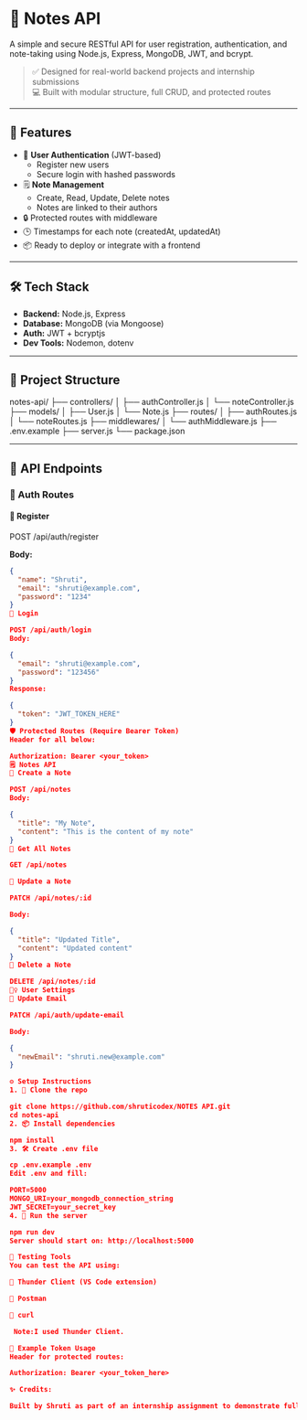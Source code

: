 # 📝 Notes API

A simple and secure RESTful API for user registration, authentication, and note-taking using Node.js, Express, MongoDB, JWT, and bcrypt.

> ✅ Designed for real-world backend projects and internship submissions  
> 💻 Built with modular structure, full CRUD, and protected routes

---

## 🚀 Features

- 🔐 **User Authentication** (JWT-based)
  - Register new users
  - Secure login with hashed passwords
- 🗒️ **Note Management**
  - Create, Read, Update, Delete notes
  - Notes are linked to their authors
- 🔒 Protected routes with middleware
- 🕒 Timestamps for each note (createdAt, updatedAt)
- 📦 Ready to deploy or integrate with a frontend

---

## 🛠️ Tech Stack

- **Backend:** Node.js, Express
- **Database:** MongoDB (via Mongoose)
- **Auth:** JWT + bcryptjs
- **Dev Tools:** Nodemon, dotenv

---

## 📁 Project Structure

notes-api/
├── controllers/
│ ├── authController.js
│ └── noteController.js
├── models/
│ ├── User.js
│ └── Note.js
├── routes/
│ ├── authRoutes.js
│ └── noteRoutes.js
├── middlewares/
│ └── authMiddleware.js
├── .env.example
├── server.js
└── package.json

---

## 🧪 API Endpoints

### 🔐 Auth Routes

#### 📌 Register
POST /api/auth/register

**Body:**
```json
{
  "name": "Shruti",
  "email": "shruti@example.com",
  "password": "1234"
}
📌 Login

POST /api/auth/login
Body:

{
  "email": "shruti@example.com",
  "password": "123456"
}
Response:

{
  "token": "JWT_TOKEN_HERE"
}
🛡️ Protected Routes (Require Bearer Token)
Header for all below:

Authorization: Bearer <your_token>
🗒️ Notes API
📌 Create a Note

POST /api/notes
Body:

{
  "title": "My Note",
  "content": "This is the content of my note"
}
📌 Get All Notes

GET /api/notes

📌 Update a Note

PATCH /api/notes/:id

Body:

{
  "title": "Updated Title",
  "content": "Updated content"
}
📌 Delete a Note

DELETE /api/notes/:id
🧍‍♀️ User Settings
📌 Update Email

PATCH /api/auth/update-email

Body:

{
  "newEmail": "shruti.new@example.com"
}

⚙️ Setup Instructions
1. 📁 Clone the repo

git clone https://github.com/shruticodex/NOTES API.git
cd notes-api
2. 📦 Install dependencies

npm install
3. 🛠️ Create .env file

cp .env.example .env
Edit .env and fill:

PORT=5000
MONGO_URI=your_mongodb_connection_string
JWT_SECRET=your_secret_key
4. 🚀 Run the server

npm run dev
Server should start on: http://localhost:5000

🧪 Testing Tools
You can test the API using:

🔹 Thunder Client (VS Code extension)

🔹 Postman

🔹 curl

 Note:I used Thunder Client.

📌 Example Token Usage
Header for protected routes:

Authorization: Bearer <your_token_here>

✨ Credits:

Built by Shruti as part of an internship assignment to demonstrate full backend capability using secure practices and RESTful architecture.